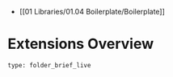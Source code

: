 - [[01 Libraries/01.04 Boilerplate/Boilerplate]]
# Extensions Overview
 
```ccard
type: folder_brief_live
```
 
